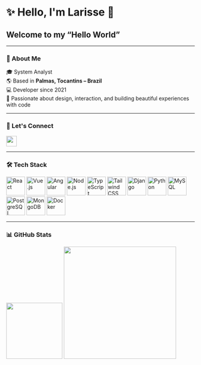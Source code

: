 

<!--
**larissealves/larissealves** is a ✨ _special_ ✨ repository because its `README.md` (this file) appears on your GitHub profile.
Here are some ideas to get you started:
### Hi there 👋
- 🔭 I’m currently working on ...
- 🌱 I’m currently learning ...
- 👯 I’m looking to collaborate on ...
- 🤔 I’m looking for help with ...
- 💬 Ask me about ...
- 📫 How to reach me: ...
- 😄 Pronouns: ...
- ⚡ Fun fact: ...
-->
<h1 align="left">✨ Hello, I'm Larisse 👋</h1>

<h2 align="left">Welcome to my “Hello World”</h2>

---

<h3 align="left">📌 About Me</h3>

<p align="left">
  🎓 System Analyst<br>
  🌎 Based in <strong>Palmas, Tocantins – Brazil</strong><br>
  💻 Developer since 2021<br>
  🎨 Passionate about design, interaction, and building beautiful experiences with code
</p>

---

<h3 align="left">🔗 Let's Connect</h3>

<p align="left">
  <a href="https://www.linkedin.com/in/larissealves/" target="_blank">
    <img src="https://img.shields.io/static/v1?message=LinkedIn&logo=linkedin&label=&color=0077B5&logoColor=white&labelColor=&style=for-the-badge" height="28" />
  </a>
</p>

---

<h3 align="left">🛠️ Tech Stack</h3>

<div align="left">
  <img src="https://cdn.jsdelivr.net/gh/devicons/devicon/icons/react/react-original-wordmark.svg" height="50" alt="React" />
  <img src="https://cdn.jsdelivr.net/gh/devicons/devicon/icons/vuejs/vuejs-original-wordmark.svg" height="50" alt="Vue.js" />
  <img src="https://cdn.jsdelivr.net/gh/devicons/devicon/icons/angularjs/angularjs-original.svg" height="50" alt="Angular" />
  <img src="https://cdn.jsdelivr.net/gh/devicons/devicon/icons/nodejs/nodejs-plain-wordmark.svg" height="50" alt="Node.js" />
  <img src="https://skillicons.dev/icons?i=ts" height="50" alt="TypeScript" />
  <img src="https://skillicons.dev/icons?i=tailwind" height="50" alt="Tailwind CSS" />
  <img src="https://cdn.jsdelivr.net/gh/devicons/devicon/icons/django/django-plain-wordmark.svg" height="50" alt="Django" />
  <img src="https://skillicons.dev/icons?i=py" height="50" alt="Python" />
  <img src="https://cdn.jsdelivr.net/gh/devicons/devicon/icons/mysql/mysql-plain-wordmark.svg" height="50" alt="MySQL" />
  <img src="https://cdn.jsdelivr.net/gh/devicons/devicon/icons/postgresql/postgresql-original-wordmark.svg" height="50" alt="PostgreSQL" />
  <img src="https://cdn.jsdelivr.net/gh/devicons/devicon/icons/mongodb/mongodb-plain-wordmark.svg" height="50" alt="MongoDB" />
  <img src="https://cdn.jsdelivr.net/gh/devicons/devicon/icons/docker/docker-original.svg" height="50" alt="Docker" />
</div>

---

<h3 align="left">📊 GitHub Stats</h3>

<div align="left">
  <img src="https://github-readme-stats.vercel.app/api?username=larissealves&hide_title=true&hide_rank=true&show_icons=true&include_all_commits=true&count_private=true&theme=dracula&hide_border=true" height="150" />
  <img src="https://github-readme-activity-graph.vercel.app/graph?username=larissealves&theme=dracula&area=true&hide_border=true&radius=16" height="300" />
</div>
